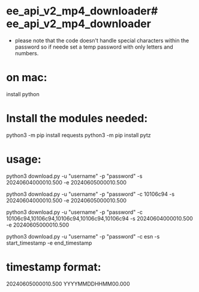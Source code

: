 # ee_api_v2_mp4_downloader# ee_api_v2_mp4_downloader

* please note that the code doesn't handle special characters within the password so if neede set a temp password with only letters and numbers.

# on mac:
install python

# Install the modules needed: 
python3 -m pip install requests
python3 -m pip install pytz

# usage:
python3 download.py -u "username" -p "password" -s 20240604000010.500 -e 20240605000010.500

python3 download.py -u "username" -p "password" -c 10106c94 -s 20240604000010.500 -e 20240605000010.500

python3 download.py -u "username" -p "password" -c 10106c94,10106c94,10106c94,10106c94,10106c94 -s 20240604000010.500 -e 20240605000010.500

python3 download.py -u "username" -p "password" -c esn -s start_timestamp -e end_timestamp


# timestamp format:
20240605000010.500
YYYYMMDDHHMM00.000
